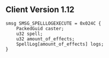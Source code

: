 ## Client Version 1.12

```rust,ignore
smsg SMSG_SPELLLOGEXECUTE = 0x024C {
    PackedGuid caster;    
    u32 spell;    
    u32 amount_of_effects;    
    SpellLog[amount_of_effects] logs;    
}

```
